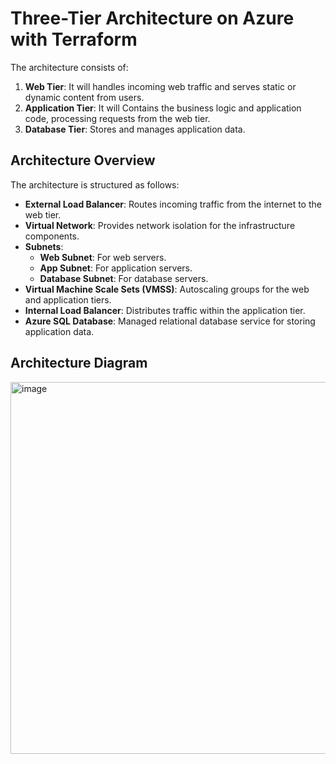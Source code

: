 # Three-Tier Architecture on Azure with Terraform

The architecture consists of:

1. **Web Tier**: It will handles incoming web traffic and serves static or dynamic content from users.
2. **Application Tier**: It will Contains the business logic and application code, processing requests from the web tier.
3. **Database Tier**: Stores and manages application data.

## Architecture Overview

The architecture is structured as follows:

- **External Load Balancer**: Routes incoming traffic from the internet to the web tier.
- **Virtual Network**: Provides network isolation for the infrastructure components.
- **Subnets**:
  - **Web Subnet**: For web servers.
  - **App Subnet**: For application servers.
  - **Database Subnet**: For database servers.
- **Virtual Machine Scale Sets (VMSS)**: Autoscaling groups for the web and application tiers.
- **Internal Load Balancer**: Distributes traffic within the application tier.
- **Azure SQL Database**: Managed relational database service for storing application data.

## Architecture Diagram

<img width="595" alt="image" src="https://github.com/PrathameshShivpuje/KPMG/assets/139623766/098dada3-67ea-412d-a9b0-6b099c651bae">


